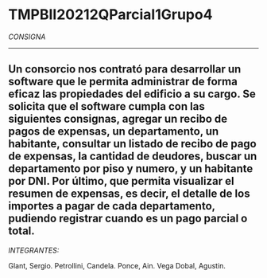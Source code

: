 # TMPBII20212QParcial1Grupo4

*CONSIGNA*

--------------------------------------------------------------------------------------------------------------------------------------------------------------------------------------
Un consorcio nos contrató para desarrollar un software que le permita administrar de forma eficaz las propiedades del edificio a su cargo.
 Se solicita que el software cumpla con las siguientes consignas, agregar un recibo de pagos de expensas, un departamento, un habitante, 
consultar un listado de recibo de pago de expensas, la cantidad de deudores, buscar un departamento por piso y numero, y un habitante por DNI.
 Por último, que permita visualizar el resumen de expensas, es decir, el detalle de los importes a pagar de cada departamento, pudiendo registrar 
cuando es un pago parcial o total.
--------------------------------------------------------------------------------------------------------------------------------------------------------------------------------------

*INTEGRANTES:*

Glant, Sergio.
Petrollini, Candela.
Ponce, Ain.
Vega Dobal, Agustin.
